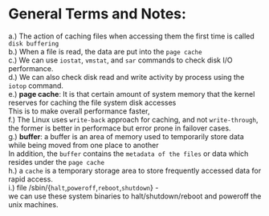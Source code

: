 # General Terms and Notes:

a.) The action of caching files when accessing them the first time is called `disk buffering`  
b.) When a file is read, the data are put into the `page cache`  
c.) We can use `iostat`, `vmstat`, and `sar` commands to check disk I/O performance.  
d.) We can also check disk read and write activity by process using the `iotop` command.  
e.) **page cache**: It is that certain amount of system memory that the kernel reserves for caching the file system disk accesses  
This is to make overall performance faster,  
f.) The Linux uses `write-back` approach for caching, and not `write-through`, the former is better in performace but error prone in failover cases.    
g.) **buffer**: a buffer is an area of memory used to temporarily store data while being moved from one place to another  
In addition, the `buffer` contains the `metadata of the files` or data which resides under the `page cache`  
h.) a `cache` is a temporary storage area to store frequently accessed data for rapid access.  
i.) file /sbin/{`halt`,`poweroff`,`reboot`,`shutdown`} -  
we can use these system binaries to halt/shutdown/reboot and poweroff the unix machines.  


